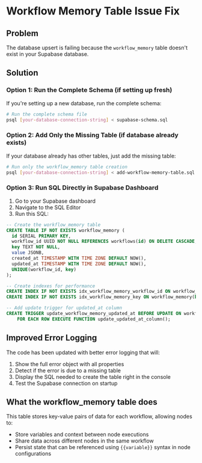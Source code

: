 # Workflow Memory Table Issue Fix

## Problem
The database upsert is failing because the `workflow_memory` table doesn't exist in your Supabase database.

## Solution

### Option 1: Run the Complete Schema (if setting up fresh)
If you're setting up a new database, run the complete schema:
```bash
# Run the complete schema file
psql [your-database-connection-string] < supabase-schema.sql
```

### Option 2: Add Only the Missing Table (if database already exists)
If your database already has other tables, just add the missing table:
```bash
# Run only the workflow_memory table creation
psql [your-database-connection-string] < add-workflow-memory-table.sql
```

### Option 3: Run SQL Directly in Supabase Dashboard
1. Go to your Supabase dashboard
2. Navigate to the SQL Editor
3. Run this SQL:

```sql
-- Create the workflow_memory table
CREATE TABLE IF NOT EXISTS workflow_memory (
  id SERIAL PRIMARY KEY,
  workflow_id UUID NOT NULL REFERENCES workflows(id) ON DELETE CASCADE,
  key TEXT NOT NULL,
  value JSONB,
  created_at TIMESTAMP WITH TIME ZONE DEFAULT NOW(),
  updated_at TIMESTAMP WITH TIME ZONE DEFAULT NOW(),
  UNIQUE(workflow_id, key)
);

-- Create indexes for performance
CREATE INDEX IF NOT EXISTS idx_workflow_memory_workflow_id ON workflow_memory(workflow_id);
CREATE INDEX IF NOT EXISTS idx_workflow_memory_key ON workflow_memory(key);

-- Add update trigger for updated_at column
CREATE TRIGGER update_workflow_memory_updated_at BEFORE UPDATE ON workflow_memory
    FOR EACH ROW EXECUTE FUNCTION update_updated_at_column();
```

## Improved Error Logging
The code has been updated with better error logging that will:
1. Show the full error object with all properties
2. Detect if the error is due to a missing table
3. Display the SQL needed to create the table right in the console
4. Test the Supabase connection on startup

## What the workflow_memory table does
This table stores key-value pairs of data for each workflow, allowing nodes to:
- Store variables and context between node executions
- Share data across different nodes in the same workflow
- Persist state that can be referenced using `{{variable}}` syntax in node configurations